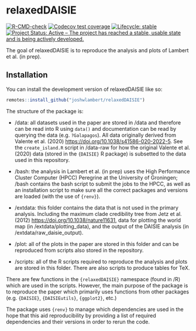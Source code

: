 
# relaxedDAISIE

<!-- badges: start -->
[![R-CMD-check](https://github.com/joshwlambert/relaxedDAISIE/actions/workflows/R-CMD-check.yaml/badge.svg)](https://github.com/joshwlambert/relaxedDAISIE/actions/workflows/R-CMD-check.yaml)
[![Codecov test coverage](https://codecov.io/gh/joshwlambert/relaxedDAISIE/branch/main/graph/badge.svg)](https://app.codecov.io/gh/joshwlambert/relaxedDAISIE?branch=main)
[![Lifecycle: stable](https://img.shields.io/badge/lifecycle-stable-brightgreen.svg)](https://lifecycle.r-lib.org/articles/stages.html#stable)
[![Project Status: Active – The project has reached a stable, usable state and is being actively developed.](https://www.repostatus.org/badges/latest/active.svg)](https://www.repostatus.org/#active)
<!-- badges: end -->

The goal of relaxedDAISIE is to reproduce the analysis and plots of Lambert et
al. (in prep).

## Installation

You can install the development version of relaxedDAISIE like so:

``` r
remotes::install_github("joshwlambert/relaxedDAISIE")
```

The structure of the package is:

- /data: all datasets used in the paper are stored in /data and therefore can
be read into R using `data()` and documentation can be read by querying the 
data (e.g. `?Galapagos`). All data originally derived from Valente et al. (2020)
<https://doi.org/10.1038/s41586-020-2022-5>. See the `create_island.R` script in
/data-raw for how the original Valente et al. (2020) data (stored in the 
`{DAISIE}` R package) is subsetted to the data used in this repository.

- /bash: the analysis in Lambert et al. (in prep) uses the High Performance Cluster
Computer (HPCC) Peregrine at the University of Groningen; /bash contains the 
bash script to submit the jobs to the HPCC, as well as an installation script
to make sure all the correct packages and versions are loaded (with the use of
`{renv}`).

- /extdata: this folder contains the data that is not used in the primary analysis.
Including the maximum clade credibility tree from Jetz et al. (2012) 
<https://doi.org/10.1038/nature11631>, data for plotting the world map (in /extdata/plotting_data),
and the output of the DAISIE analysis (in /extdata/raw_daisie_output).

- /plot: all of the plots in the paper are stored in this folder and can be reproduced
from scripts also stored in the repository.

- /scripts: all of the R scripts required to reproduce the analysis and plots are stored
in this folder. There are also scripts to produce tables for TeX.

There are few functions in the `{relaxedDAISIE}` namespace (found in /R) which are
used in the scripts. However, the main purpose of the package is to reproduce the paper
which primarily uses functions from other packages (e.g. `{DAISIE}`, `{DAISIEutils}`, `{ggplot2}`, etc.)

The package uses `{renv}` to manage which dependencies are used in the hope that this
aid reproducibility by providing a list of required dependencies and their versions in
order to rerun the code.






